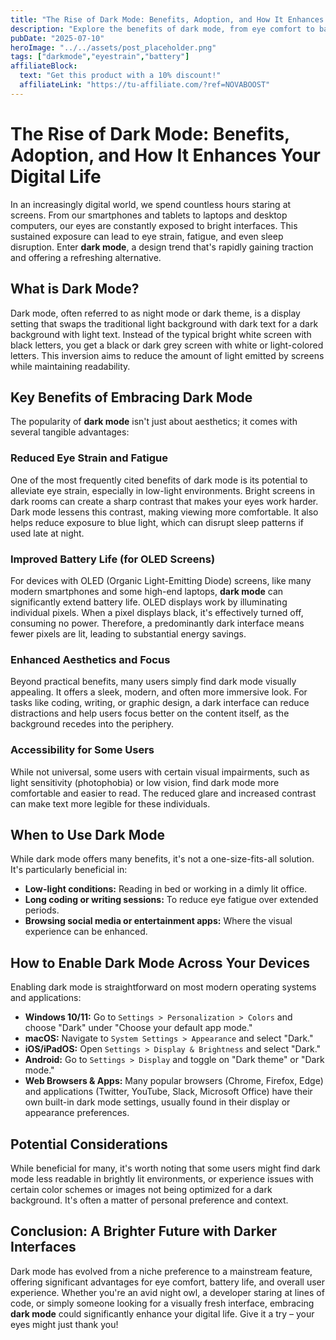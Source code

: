 ```yaml
---
title: "The Rise of Dark Mode: Benefits, Adoption, and How It Enhances Your Digital Life"
description: "Explore the benefits of dark mode, from eye comfort to battery savings, and how to enable it."
pubDate: "2025-07-10"
heroImage: "../../assets/post_placeholder.png"
tags: ["darkmode","eyestrain","battery"]
affiliateBlock:
  text: "Get this product with a 10% discount!"
  affiliateLink: "https://tu-affiliate.com/?ref=NOVABOOST"
---
```



# The Rise of Dark Mode: Benefits, Adoption, and How It Enhances Your Digital Life

In an increasingly digital world, we spend countless hours staring at screens. From our smartphones and tablets to laptops and desktop computers, our eyes are constantly exposed to bright interfaces. This sustained exposure can lead to eye strain, fatigue, and even sleep disruption. Enter **dark mode**, a design trend that's rapidly gaining traction and offering a refreshing alternative.

## What is Dark Mode?

Dark mode, often referred to as night mode or dark theme, is a display setting that swaps the traditional light background with dark text for a dark background with light text. Instead of the typical bright white screen with black letters, you get a black or dark grey screen with white or light-colored letters. This inversion aims to reduce the amount of light emitted by screens while maintaining readability.

## Key Benefits of Embracing Dark Mode

The popularity of **dark mode** isn't just about aesthetics; it comes with several tangible advantages:

### Reduced Eye Strain and Fatigue

One of the most frequently cited benefits of dark mode is its potential to alleviate eye strain, especially in low-light environments. Bright screens in dark rooms can create a sharp contrast that makes your eyes work harder. Dark mode lessens this contrast, making viewing more comfortable. It also helps reduce exposure to blue light, which can disrupt sleep patterns if used late at night.

### Improved Battery Life (for OLED Screens)

For devices with OLED (Organic Light-Emitting Diode) screens, like many modern smartphones and some high-end laptops, **dark mode** can significantly extend battery life. OLED displays work by illuminating individual pixels. When a pixel displays black, it's effectively turned off, consuming no power. Therefore, a predominantly dark interface means fewer pixels are lit, leading to substantial energy savings.

### Enhanced Aesthetics and Focus

Beyond practical benefits, many users simply find dark mode visually appealing. It offers a sleek, modern, and often more immersive look. For tasks like coding, writing, or graphic design, a dark interface can reduce distractions and help users focus better on the content itself, as the background recedes into the periphery.

### Accessibility for Some Users

While not universal, some users with certain visual impairments, such as light sensitivity (photophobia) or low vision, find dark mode more comfortable and easier to read. The reduced glare and increased contrast can make text more legible for these individuals.

## When to Use Dark Mode

While dark mode offers many benefits, it's not a one-size-fits-all solution. It's particularly beneficial in:

*   **Low-light conditions:** Reading in bed or working in a dimly lit office.
*   **Long coding or writing sessions:** To reduce eye fatigue over extended periods.
*   **Browsing social media or entertainment apps:** Where the visual experience can be enhanced.

## How to Enable Dark Mode Across Your Devices

Enabling dark mode is straightforward on most modern operating systems and applications:

*   **Windows 10/11:** Go to `Settings > Personalization > Colors` and choose "Dark" under "Choose your default app mode."
*   **macOS:** Navigate to `System Settings > Appearance` and select "Dark."
*   **iOS/iPadOS:** Open `Settings > Display & Brightness` and select "Dark."
*   **Android:** Go to `Settings > Display` and toggle on "Dark theme" or "Dark mode."
*   **Web Browsers & Apps:** Many popular browsers (Chrome, Firefox, Edge) and applications (Twitter, YouTube, Slack, Microsoft Office) have their own built-in dark mode settings, usually found in their display or appearance preferences.

## Potential Considerations

While beneficial for many, it's worth noting that some users might find dark mode less readable in brightly lit environments, or experience issues with certain color schemes or images not being optimized for a dark background. It's often a matter of personal preference and context.

## Conclusion: A Brighter Future with Darker Interfaces

Dark mode has evolved from a niche preference to a mainstream feature, offering significant advantages for eye comfort, battery life, and overall user experience. Whether you're an avid night owl, a developer staring at lines of code, or simply someone looking for a visually fresh interface, embracing **dark mode** could significantly enhance your digital life. Give it a try – your eyes might just thank you!

